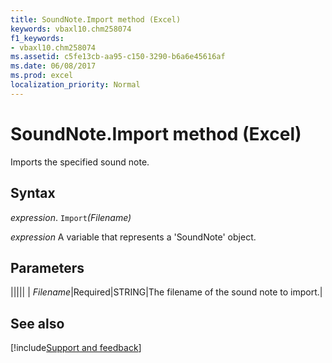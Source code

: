 ```yaml
---
title: SoundNote.Import method (Excel)
keywords: vbaxl10.chm258074
f1_keywords:
- vbaxl10.chm258074
ms.assetid: c5fe13cb-aa95-c150-3290-b6a6e45616af
ms.date: 06/08/2017
ms.prod: excel
localization_priority: Normal
---
```



# SoundNote.Import method (Excel)

Imports the specified sound note.


## Syntax

_expression_. `Import`_(Filename)_

_expression_ A variable that represents a 'SoundNote' object.


## Parameters



|||||
| _Filename_|Required|STRING|The filename of the sound note to import.|

## See also

[!include[Support and feedback](~/includes/feedback-boilerplate.md)]